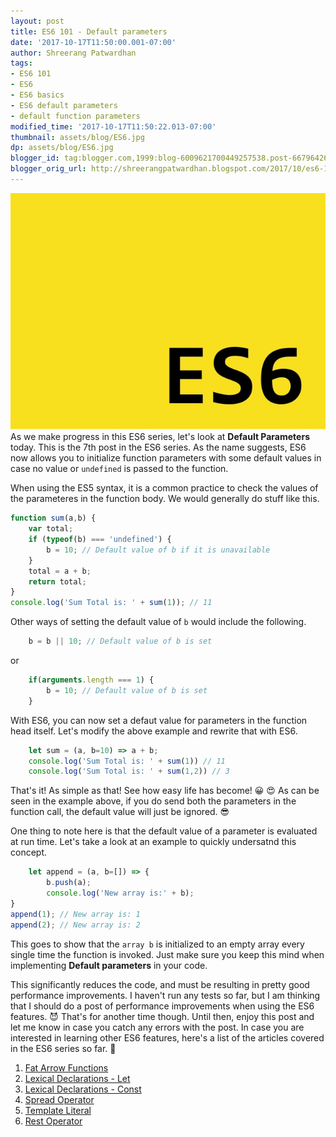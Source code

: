 ```yaml
---
layout: post
title: ES6 101 - Default parameters
date: '2017-10-17T11:50:00.001-07:00'
author: Shreerang Patwardhan
tags:
- ES6 101
- ES6
- ES6 basics
- ES6 default parameters
- default function parameters
modified_time: '2017-10-17T11:50:22.013-07:00'
thumbnail: assets/blog/ES6.jpg
dp: assets/blog/ES6.jpg
blogger_id: tag:blogger.com,1999:blog-6009621700449257538.post-6679642616495912931
blogger_orig_url: http://shreerangpatwardhan.blogspot.com/2017/10/es6-101-default-parameters.html
---
```


![ES6 Banner image](/assets/blog/ES6.jpg)
As we make progress in this ES6 series, let's look at **Default Parameters** today. This is the 7th post in the ES6 series. As the name suggests, ES6 now allows you to initialize function parameters with some default values in case no value or ```undefined``` is passed to the function.

When using the ES5 syntax, it is a common practice to check the values of the parameteres in the function body. We would generally do stuff like this.

```javascript
function sum(a,b) {
    var total;
    if (typeof(b) === 'undefined') {
        b = 10; // Default value of b if it is unavailable
    }
    total = a + b;
    return total;
}
console.log('Sum Total is: ' + sum(1)); // 11
```

Other ways of setting the default value of ```b``` would include the following.
```javascript
    b = b || 10; // Default value of b is set
```
or
```javascript
    if(arguments.length === 1) {
        b = 10; // Default value of b is set
    }
```

With ES6, you can now set a defaut value for parameters in the function head itself. Let's modify the above example and rewrite that with ES6.
```javascript
    let sum = (a, b=10) => a + b;
    console.log('Sum Total is: ' + sum(1)) // 11
    console.log('Sum Total is: ' + sum(1,2)) // 3
```
That's it! As simple as that! See how easy life has become! &#128512; &#128525; As can be seen in the example above, if you do send both the parameters in the function call, the default value will just be ignored. &#128526;

One thing to note here is that the default value of a parameter is evaluated at run time. Let's take a look at an example to quickly undersatnd this concept.
```javascript
    let append = (a, b=[]) => {
        b.push(a);
        console.log('New array is:' + b);
}
append(1); // New array is: 1
append(2); // New array is: 2
```

This goes to show that the ```array b``` is initialized to an empty array every single time the function is invoked. Just make sure you keep this mind when implementing **Default parameters** in your code.

This significantly reduces the code, and must be resulting in pretty good performance improvements. I haven't run any tests so far, but I am thinking that I should do a post of performance improvements when using the ES6 features. &#128520; That's for another time though. Until then, enjoy this post and let me know in case you catch any errors with the post. In case you are interested in learning other ES6 features, here's a list of the articles covered in the ES6 series so far. &#128588;
1. [Fat Arrow Functions](https://theuidev.github.io/es6-fat-arrow-functions/)
2. [Lexical Declarations - Let](https://theuidev.github.io/es6-101-lexical-declarations-let/)
3. [Lexical Declarations - Const](https://theuidev.github.io/es6-101-lexical-declarations-const/)
4. [Spread Operator](https://theuidev.github.io/es6-101-spread-operator/)
5. [Template Literal](https://theuidev.github.io/es6-template-literals/)
6. [Rest Operator](https://theuidev.github.io/es6-rest-operator/)
